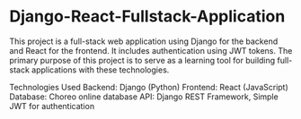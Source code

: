 # Django-React-Fullstack-Application


This project is a full-stack web application using Django for the backend and React for the frontend. It includes authentication using JWT tokens. The primary purpose of this project is to serve as a learning tool for building full-stack applications with these technologies.

Technologies Used
Backend: Django (Python)
Frontend: React (JavaScript)
Database: Choreo online database
API: Django REST Framework, Simple JWT for authentication
